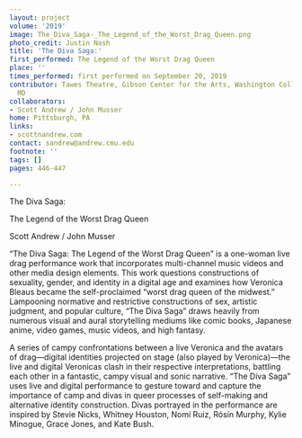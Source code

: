 ```yaml
---
layout: project
volume: '2019'
image: The_Diva_Saga-_The_Legend_of_the_Worst_Drag_Queen.png
photo_credit: Justin Nash
title: 'The Diva Saga:'
first_performed: The Legend of the Worst Drag Queen
place: ''
times_performed: first performed on September 20, 2019
contributor: Tawes Theatre, Gibson Center for the Arts, Washington College, Chestertown,
  MD
collaborators:
- Scott Andrew / John Musser
home: Pittsburgh, PA
links:
- scottnandrew.com
contact: sandrew@andrew.cmu.edu
footnote: ''
tags: []
pages: 446-447

---
```


The Diva Saga:

The Legend of the Worst Drag Queen

Scott Andrew / John Musser

“The Diva Saga: The Legend of the Worst Drag Queen” is a one-woman live drag performance work that incorporates multi-channel music videos and other media design elements. This work questions constructions of sexuality, gender, and identity in a digital age and examines how Veronica Bleaus became the self-proclaimed “worst drag queen of the midwest.” Lampooning normative and restrictive constructions of sex, artistic judgment, and popular culture, “The Diva Saga” draws heavily from numerous visual and aural storytelling mediums like comic books, Japanese anime, video games, music videos, and high fantasy.

A series of campy confrontations between a live Veronica and the avatars of drag—digital identities projected on stage (also played by Veronica)—the live and digital Veronicas clash in their respective interpretations, battling each other in a fantastic, campy visual and sonic narrative. “The Diva Saga” uses live and digital performance to gesture toward and capture the importance of camp and divas in queer processes of self-making and alternative identity construction. Divas portrayed in the performance are inspired by Stevie Nicks, Whitney Houston, Nomi Ruiz, Rósín Murphy, Kylie Minogue, Grace Jones, and Kate Bush.
